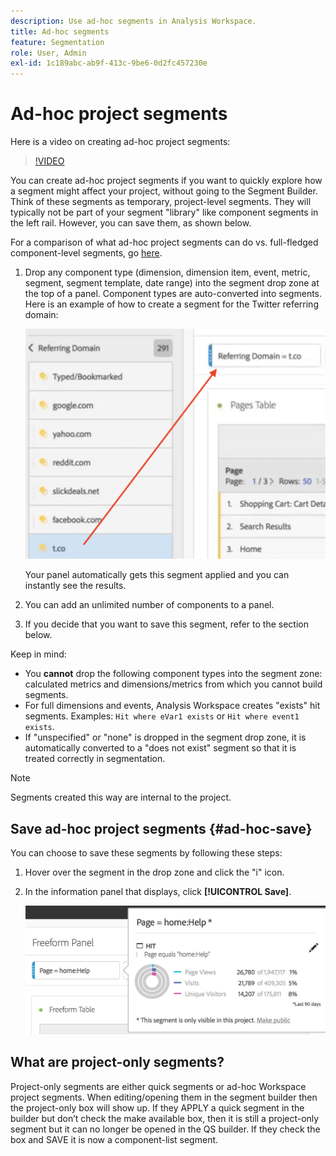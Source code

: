 ```yaml
---
description: Use ad-hoc segments in Analysis Workspace.
title: Ad-hoc segments
feature: Segmentation
role: User, Admin
exl-id: 1c189abc-ab9f-413c-9be6-0d2fc457230e
---
```

# Ad-hoc project segments

Here is a video on creating ad-hoc project segments:

>[!VIDEO](https://video.tv.adobe.com/v/23978/?quality=12)

You can create ad-hoc project segments if you want to quickly explore how a segment might affect your project, without going to the Segment Builder. Think of these segments as temporary, project-level segments. They will typically not be part of your segment "library" like component segments in the left rail. However, you can save them, as shown below.

For a comparison of what ad-hoc project segments can do vs. full-fledged component-level segments, go [here](/help/analyze/analysis-workspace/components/segments/t-freeform-project-segment.md).

1. Drop any component type (dimension, dimension item, event, metric, segment, segment template, date range) into the segment drop zone at the top of a panel. Component types are auto-converted into segments. 
   Here is an example of how to create a segment for the Twitter referring domain:

   ![](assets/ad-hoc1.png)

   Your panel automatically gets this segment applied and you can instantly see the results. 

1. You can add an unlimited number of components to a panel.
1. If you decide that you want to save this segment, refer to the section below.

Keep in mind:

* You **cannot** drop the following component types into the segment zone: calculated metrics and dimensions/metrics from which you cannot build segments.
* For full dimensions and events, Analysis Workspace creates "exists" hit segments. Examples: `Hit where eVar1 exists` or `Hit where event1 exists`.
* If "unspecified" or "none" is dropped in the segment drop zone, it is automatically converted to a "does not exist" segment so that it is treated correctly in segmentation.

>[!NOTE]
>
>Segments created this way are internal to the project.

## Save ad-hoc project segments {#ad-hoc-save}

You can choose to save these segments by following these steps:

1. Hover over the segment in the drop zone and click the "i" icon.
1. In the information panel that displays, click **[!UICONTROL Save]**.

   ![](assets/segment-info.png)

## What are project-only segments?

Project-only segments are either quick segments or ad-hoc Workspace project segments. When editing/opening them in the segment builder then the project-only box will show up. If they APPLY a quick segment in the builder but don’t check the make available box, then it is still a project-only segment but it can no longer be opened in the QS builder. If they check the box and SAVE it is now a component-list segment.
